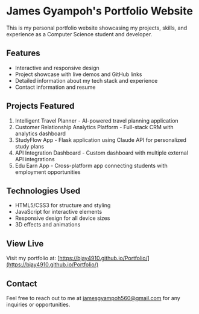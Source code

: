 # James Gyampoh's Portfolio Website

This is my personal portfolio website showcasing my projects, skills, and experience as a Computer Science student and developer.

## Features

- Interactive and responsive design
- Project showcase with live demos and GitHub links
- Detailed information about my tech stack and experience
- Contact information and resume

## Projects Featured

1. Intelligent Travel Planner - AI-powered travel planning application
2. Customer Relationship Analytics Platform - Full-stack CRM with analytics dashboard
3. StudyFlow App - Flask application using Claude API for personalized study plans
4. API Integration Dashboard - Custom dashboard with multiple external API integrations
5. Edu Earn App - Cross-platform app connecting students with employment opportunities

## Technologies Used

- HTML5/CSS3 for structure and styling
- JavaScript for interactive elements
- Responsive design for all device sizes
- 3D effects and animations

## View Live

Visit my portfolio at: [https://bjay4910.github.io/Portfolio/](https://bjay4910.github.io/Portfolio/)

## Contact

Feel free to reach out to me at jamesgyampoh560@gmail.com for any inquiries or opportunities.